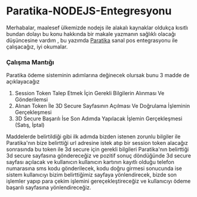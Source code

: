 # Paratika-NODEJS-Entegresyonu

Merhabalar, maalesef ülkemizde nodejs ile alakalı kaynaklar oldukça kısıtlı bundan dolayı bu konu hakkında bir makale yazmanın sağlıklı olacağı düşüncesine vardım , bu yazımda [Paratika](https://www.paratika.com.tr/) sanal pos entegrasyonu ile çalışacağız, iyi okumalar.

### Çalışma Mantığı 

Paratika ödeme sisteminin adımlarına değinecek olursak bunu 3 madde de açıklayacağız 

1. Session Token Talep Etmek İçin Gerekli Bilgilerin Alınması Ve Gönderilemsi
2. Alınan Token İle 3D Secure Sayfasının Açılması Ve Doğrulama İşleminin Gerçekleşmesi
3. 3D Secure Başarılı İse Son Adımda Yapılacak İşlemin Gerçekleşmesi (Satış, İptal)

Maddelerde belirtildiği gibi ilk adımda bizden istenen zorunlu bilgiler ile Paratika'nın bize belirttiği url adresine istek atıp bir session token alacağız sonrasında bu token ile 3d secure için gerekli bilgileri Paratika'nın belirttiği 3d secure sayfasına göndereceğiz ve pozitif sonuç döndüğünde 3d secure sayfası açılacak ve kullanıcın kullanıcın kartının kayıtlı olduğu telefon numarasına sms kodu gönderilecek, kodu doğru girmesi sonucunda ise sistem kullanıcıyı bizim belirttiğimiz sayfaya yönlendirecek, bizde son işlemler yapıp para çekim işlemini gereçekleştireceğiz ve kullanıcıyı ödeme başarılı sayfasına yönlendireceğiz.





